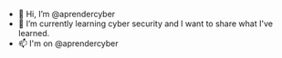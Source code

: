 - 👋 Hi, I’m @aprendercyber
- 🌱 I’m currently learning cyber security and I want to share what I've learned.
- 📫 I'm on @aprendercyber 

<!---
aprendercyber/aprendercyber is a ✨ special ✨ repository because its `README.md` (this file) appears on your GitHub profile.
You can click the Preview link to take a look at your changes.
--->
